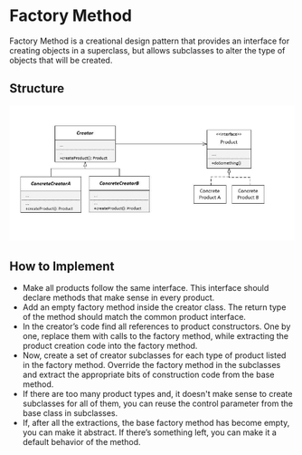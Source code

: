 # Factory Method

Factory Method is a creational design pattern that provides an interface for creating objects in a superclass, but
allows subclasses to alter the type of objects that will be created.

## Structure

<img src="assets/fm.jpg" alt="Factory Method"/>

## How to Implement

- Make all products follow the same interface. This interface should declare methods that make sense in every product.
- Add an empty factory method inside the creator class. The return type of the method should match the common product
  interface.
- In the creator’s code find all references to product constructors. One by one, replace them with calls to the factory
  method, while extracting the product creation code into the factory method.
- Now, create a set of creator subclasses for each type of product listed in the factory method. Override the factory
  method in the subclasses and extract the appropriate bits of construction code from the base method.
- If there are too many product types and, it doesn't make sense to create subclasses for all of them, you can reuse the
  control parameter from the base class in subclasses.
- If, after all the extractions, the base factory method has become empty, you can make it abstract. If there’s
  something left, you can make it a default behavior of the method.

